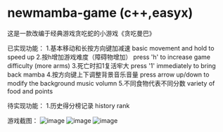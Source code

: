 # newmamba-game (c++,easyx)
这是一款改编于经典游戏贪吃蛇的小游戏《贪吃曼巴》

已实现功能：
1.基本移动和长按方向键加减速 basic movement and hold to speed up
2.按h增加游戏难度（障碍物增加） press 'h' to increase game difficulty (more arms)
3.死亡时扣1复活牢大 press '1' immediately to bring back mamba 
4.按方向键上下调整背景音乐音量 press arrow up/down to modify the background music volumn
5.不同食物代表不同分数 variety of food and points

待实现功能：
1.历史得分榜记录 history rank

游戏截图：
![image](https://github.com/user-attachments/assets/d7a80c45-e560-426b-9561-45649d09185d)
![image](https://github.com/user-attachments/assets/21fd2b87-3e8b-42de-a30b-be51603042b7)
![image](https://github.com/user-attachments/assets/b24ef0df-01e5-476f-bead-95026b51046b)
